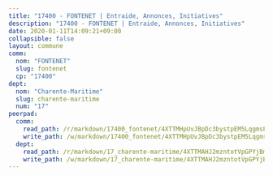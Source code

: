 ```yaml
---
title: "17400 - FONTENET | Entraide, Annonces, Initiatives"
description: "17400 - FONTENET | Entraide, Annonces, Initiatives"
date: 2020-01-11T14:09:21+09:00
collapsible: false
layout: commune
comm:
  nom: "FONTENET"
  slug: fontenet
  cp: "17400"
dept:
  nom: "Charente-Maritime"
  slug: charente-maritime
  num: "17"
peerpad:
  comm:
    read_path: /r/markdown/17400_fontenet/4XTTMHpUvJBpDc3bystpEM5LqgmsPHoYTYEXmHGb8HmmB1WY5
    write_path: /w/markdown/17400_fontenet/4XTTMHpUvJBpDc3bystpEM5LqgmsPHoYTYEXmHGb8HmmB1WY5-K3TgUfSjkJABNsmZAqKXTcPPnQ2fxrPDdMNJS1MTLqxmYQ3Heqj7ZdinKXHMvPCGCzXjqTCs6pGRLi1nmLpdUfXJgovEEc6ARKCQqjeFNdYAgFzQcHvkK5nqfHPbawGCUrnS8WjX
  dept:
    read_path: /r/markdown/17_charente-maritime/4XTTMAHJ2mzntotVpGPYjBmWjA2nraF9iK7f6NDCcXvirM61x
    write_path: /w/markdown/17_charente-maritime/4XTTMAHJ2mzntotVpGPYjBmWjA2nraF9iK7f6NDCcXvirM61x-K3TgUwtAPDwMxHU88E8VuLmm69aSd9fMravaXpP1NyEYEfKArtCAVbR5aybTui2kV5QTFnaQz2zH2Sn6oRPjKceruacp9QeUFqnECdnXZ9dv7DZJwVRD38Msh2rY2txdMbNiqS4S
---
```


